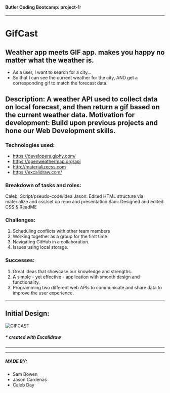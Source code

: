#### Butler Coding Bootcamp: project-1:
_______________________________________
# GifCast
Weather app meets GIF app. makes you happy no matter what the weather is.
---

- As a user, I want to search for a city...
- So that I can see the current weather for the city, AND get a corresponding gif to match the forecast data.


Description: A weather API used to collect data on local forecast, and then return a gif based on the current weather data.
Motivation for development: Build upon previous projects and hone our Web Development skills.
---

### Technologies used:

- https://developers.giphy.com/
- https://openweathermap.org/api
- http://materializecss.com
- https://excalidraw.com/

### Breakdown of tasks and roles:

Caleb: Script/pseudo-code/idea
Jason: Edited HTML structure via materialize and css/set up repo and presentation
Sam: Designed and edited CSS & ReadME

### Challenges:

1. Scheduling conflicts with other team members
2. Working together as a group for the first time
3. Navigating GitHub in a collaboration.
4. Issues using local storage.

### Successes:

1. Great ideas that showcase our knowledge and strengths.
2. A simple - yet effective - application with smooth design and functionality.
3. Programming two different web APIs to communicate and share data to improve the user experience.
---
## Initial Design:

![GIFCAST](https://user-images.githubusercontent.com/100164686/163264370-fa9311bf-5930-496d-84fd-4a5bce1eb129.png)

##### \* created with Excalidraw
---


---
##### MADE BY:
- Sam Bowen
- Jason Cardenas
- Caleb Day